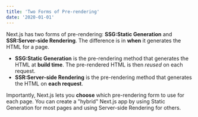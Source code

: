 ```yaml
---
title: 'Two Forms of Pre-rendering'
date: '2020-01-01'
---
```


Next.js has two forms of pre-rendering: **SSG:Static Generation** and **SSR:Server-side Rendering**. The difference is in **when** it generates the HTML for a page.

- **SSG:Static Generation** is the pre-rendering method that generates the HTML at **build time**. The pre-rendered HTML is then _reused_ on each request.
- **SSR:Server-side Rendering** is the pre-rendering method that generates the HTML on **each request**.

Importantly, Next.js lets you **choose** which pre-rendering form to use for each page. You can create a "hybrid" Next.js app by using Static Generation for most pages and using Server-side Rendering for others.
